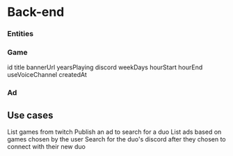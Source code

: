 # Back-end

### Entities

### Game

id
title
bannerUrl
yearsPlaying
discord
weekDays
hourStart
hourEnd
useVoiceChannel
createdAt

### Ad

## Use cases

List games from twitch
Publish an ad to search for a duo
List ads based on games chosen by the user
Search for the duo's discord after they chosen to connect with their new duo
